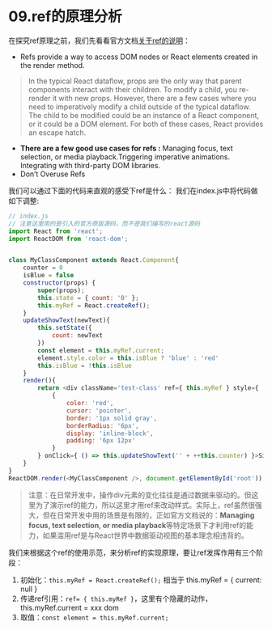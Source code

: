 # 09.ref的原理分析
在探究ref原理之前，我们先看看官方文档[关于ref的说明](https://reactjs.org/docs/refs-and-the-dom.html)：

- Refs provide a way to access DOM nodes or React elements created in the render method.
> In the typical React dataflow, props are the only way that parent components interact with their children. To modify a child, you re-render it with new props. However, there are a few cases where you need to imperatively modify a child outside of the typical dataflow. The child to be modified could be an instance of a React component, or it could be a DOM element. For both of these cases, React provides an escape hatch.
- **There are a few good use cases for refs :**
Managing focus, text selection, or media playback.Triggering imperative animations. Integrating with third-party DOM libraries.
- Don’t Overuse Refs

我们可以通过下面的代码来直观的感受下ref是什么：
我们在index.js中将代码做如下调整:
```js
// index.js
// 注意这里用的是引入的官方原版源码，而不是我们编写的react源码
import React from 'react';
import ReactDOM from 'react-dom';


class MyClassComponent extends React.Component{
    counter = 0
    isBlue = false
    constructor(props) {
        super(props);
        this.state = { count: '0' };
        this.myRef = React.createRef();
    }
    updateShowText(newText){
        this.setState({
            count: newText
        })
        const element = this.myRef.current;
        element.style.color = this.isBlue ? 'blue' : 'red' 
        this.isBlue = !this.isBlue 
    }
    render(){
        return <div className='test-class' ref={ this.myRef } style={
            {
                color: 'red', 
                cursor: 'pointer', 
                border: '1px solid gray', 
                borderRadius: '6px',
                display: 'inline-block',
                padding: '6px 12px'
            }
        } onClick={ () => this.updateShowText('' + ++this.counter) }>Simple React Counter: {this.state.count}</div>
    }
}
ReactDOM.render(<MyClassComponent />, document.getElementById('root'))
```

> 注意：在日常开发中，操作div元素的变化往往是通过数据来驱动的。但这里为了演示ref的能力，所以这里才用ref来改动样式。实际上，ref虽然很强大，但在日常开发中用的场景是有限的，正如官方文档说的：**Managing focus, text selection, or media playback**等特定场景下才利用ref的能力，如果滥用ref是与React世界中数据驱动视图的基本理念相违背的。

我们来根据这个ref的使用示范，来分析ref的实现原理，要让ref发挥作用有三个阶段：

1. 初始化：`this.myRef = React.createRef();` 相当于 this.myRef = { current: null }
2. 传递ref引用：`ref= { this.myRef }`，这里有个隐藏的动作，this.myRef.current = xxx dom
3. 取值：`const element = this.myRef.current;`

